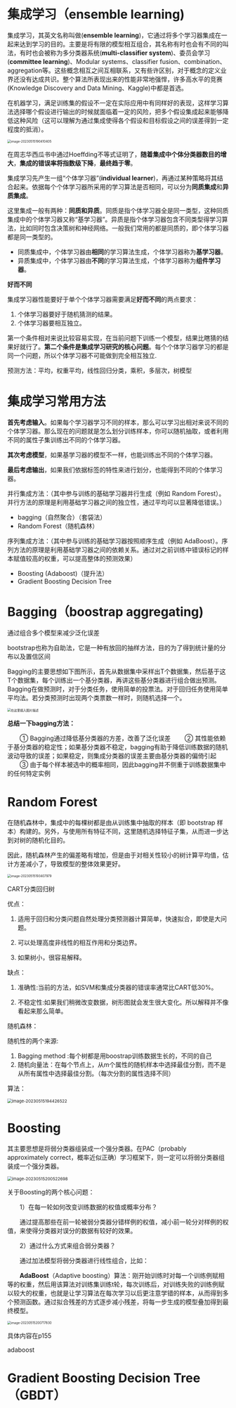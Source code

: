 # 集成学习（ensemble learning)



集成学习，其英文名称叫做(**ensemble learning**)，它通过将多个学习器集成在一起来达到学习的目的。主要是将有限的模型相互组合，其名称有时也会有不同的叫法，有时也会被称为多分类器系统(**multi-classifier system**)、委员会学习(**committee learning**)、Modular systems、classifier fusion、combination、aggregation等。这些概念相互之间互相联系，又有些许区别，对于概念的定义业界还没有达成共识。整个算法所表现出来的性能非常地强悍，许多高水平的竞赛(Knowledge Discovery and Data Mining、Kaggle)中都是首选。

在机器学习，满足训练集的假设不一定在实际应用中有同样好的表现，这样学习算法选择哪个假设进行输出的时候就面临着一定的风险，把多个假设集成起来能够降低这种风险（这可以理解为通过集成使得各个假设和目标假设之间的误差得到一定程度的抵消）。



<img src="C:\Users\lenovo\AppData\Roaming\Typora\typora-user-images\image-20230515190410405.png" alt="image-20230515190410405" style="zoom:50%;" />

在周志华西瓜书中通过Hoeffding不等式证明了，**随着集成中个体分类器数目的增大**，**集成的错误率将指数级下降**，**最终趋于零**。

集成学习先产生一组“个体学习器”(**individual learner**)，再通过某种策略将其结合起来。依据每个个体学习器所采用的学习算法是否相同，可以分为**同质集成**和**异质集成**。

这里集成一般有两种：**同质和异质**。同质是指个体学习器全是同一类型，这种同质集成中的个体学习器又称“基学习器”。异质是指个体学习器包含不同类型得学习算法，比如同时包含决策树和神经网络。一般我们常用的都是同质的，即个体学习器都是同一类型的。

- 同质集成中，个体学习器由**相同**的学习算法生成，个体学习器称为**基学习器**。
- 异质集成中，个体学习器由**不同**的学习算法生成，个体学习器称为**组件学习器**。

**好而不同**

集成学习器性能要好于单个个体学习器需要满足**好而不同**的两点要求：

1. 个体学习器要好于随机猜测的结果。
2. 个体学习器要相互独立。

第一个条件相对来说比较容易实现，在当前问题下训练一个模型，结果比瞎猜的结果好就行了。**第二个条件是集成学习研究的核心问题**。每个个体学习器学习的都是同一个问题，所以个体学习器不可能做到完全相互独立.

预测方法：平均，权重平均，线性回归分类，乘积，多层次，树模型

# 集成学习常用方法

**首先考虑输入**。如果每个学习器学习不同的样本，那么可以学习出相对来说不同的个体学习器。那么现在的问题就是怎么划分训练样本，你可以随机抽取，或者利用不同的属性子集训练出不同的个体学习器。

**其次考虑模型**，如果基学习器的模型不一样，也能训练出不同的个体学习器。

**最后考虑输出**，如果我们依据标签的特性来进行划分，也能得到不同的个体学习器。



并行集成方法：（其中参与训练的基础学习器并行生成（例如 Random Forest）。并行方法的原理是利用基础学习器之间的独立性，通过平均可以显著降低错误。）

- bagging（自然聚合）（套袋法）
- Random Forest（随机森林）

序列集成方法：（其中参与训练的基础学习器按照顺序生成（例如 AdaBoost）。序列方法的原理是利用基础学习器之间的依赖关系。通过对之前训练中错误标记的样本赋值较高的权重，可以提高整体的预测效果）

- Boosting (Adaboost)（提升法）
- Gradient Boosting Decision Tree

# Bagging（boostrap aggregating)

通过组合多个模型来减少泛化误差

bootstrap也称为自助法，它是一种有放回的抽样方法，目的为了得到统计量的分布以及置信区间

Bagging的主要思想如下图所示，首先从数据集中采样出T个数据集，然后基于这T个数据集，每个训练出一个基分类器，再讲这些基分类器进行组合做出预测。Bagging在做预测时，对于分类任务，使用简单的投票法。对于回归任务使用简单平均法。若分类预测时出现两个类票数一样时，则随机选择一个。	

<img src="https://img-blog.csdnimg.cn/20190502164538581.png#pic_center" alt="在这里插入图片描述" style="zoom:50%;" />

**总结一下bagging方法：**

　　①  Bagging通过降低基分类器的方差，改善了泛化误差
　　②  其性能依赖于基分类器的稳定性；如果基分类器不稳定，bagging有助于降低训练数据的随机波动导致的误差；如果稳定，则集成分类器的误差主要由基分类器的偏倚引起
　　③  由于每个样本被选中的概率相同，因此bagging并不侧重于训练数据集中的任何特定实例

# Random Forest

在随机森林中，集成中的每棵树都是由从训练集中抽取的样本（即 bootstrap 样本）构建的。另外，与使用所有特征不同，这里随机选择特征子集，从而进一步达到对树的随机化目的。

因此，随机森林产生的偏差略有增加，但是由于对相关性较小的树计算平均值，估计方差减小了，导致模型的整体效果更好。

<img src="C:\Users\lenovo\AppData\Roaming\Typora\typora-user-images\image-20230515193407979.png" alt="image-20230515193407979" style="zoom:50%;" />

CART分类回归树

优点：

1. 适用于回归和分类问题自然处理分类预测器计算简单，快速拟合，即使是大问题。

2. 可以处理高度非线性的相互作用和分类边界。

3. 如果树小，很容易解释。

缺点：

1. 准确性:当前的方法，如SVM和集成分类器的错误率通常比CART低30%。

2. 不稳定性:如果我们稍微改变数据，树形图就会发生很大变化。所以解释并不像看起来那么简单。



随机森林：

随机性的两个来源:

1. Bagging method :每个树都是用boostrap训练数据生长的，不同的自己
2. 随机向量法：在每个节点上，从m个属性的随机样本中选择最佳分割，而不是从所有属性中选择最佳分割。（每次分割的属性选择不同）

算法：

<img src="C:\Users\lenovo\AppData\Roaming\Typora\typora-user-images\image-20230515194426522.png" alt="image-20230515194426522" style="zoom:67%;" />

# Boosting

其主要思想是将弱分类器组装成一个强分类器。在PAC（probably approximately correct，概率近似正确）学习框架下，则一定可以将弱分类器组装成一个强分类器。

<img src="C:\Users\lenovo\AppData\Roaming\Typora\typora-user-images\image-20230515200522698.png" alt="image-20230515200522698" style="zoom:67%;" />

关于Boosting的两个核心问题：

　　1）在每一轮如何改变训练数据的权值或概率分布？

　　通过提高那些在前一轮被弱分类器分错样例的权值，减小前一轮分对样例的权值，来使得分类器对误分的数据有较好的效果。

　　2）通过什么方式来组合弱分类器？

　　通过加法模型将弱分类器进行线性组合，比如：

　　**AdaBoost**（Adaptive boosting）算法：刚开始训练时对每一个训练例赋相等的权重，然后用该算法对训练集训练t轮，每次训练后，对训练失败的训练例赋以较大的权重，也就是让学习算法在每次学习以后更注意学错的样本，从而得到多个预测函数。通过拟合残差的方式逐步减小残差，将每一步生成的模型叠加得到最终模型。

<img src="C:\Users\lenovo\AppData\Roaming\Typora\typora-user-images\image-20230515200717830.png" alt="image-20230515200717830" style="zoom:50%;" />

具体内容在p155

adaboost

# Gradient Boosting Decision Tree（GBDT）

